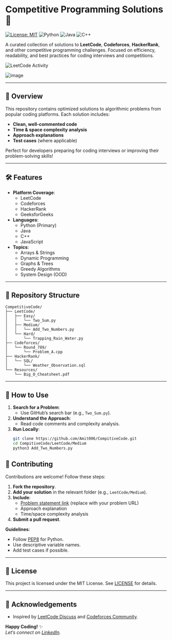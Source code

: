 # Competitive Programming Solutions 🚀

[![License: MIT](https://img.shields.io/badge/License-MIT-blue.svg)](https://opensource.org/licenses/MIT)
![Python](https://img.shields.io/badge/Python-80%25-green)
![Java](https://img.shields.io/badge/Java-15%25-orange)
![C++](https://img.shields.io/badge/C++-5%25-red)

A curated collection of solutions to **LeetCode**, **Codeforces**, **HackerRank**, and other competitive programming challenges. Focused on efficiency, readability, and best practices for coding interviews and competitions.

![LeetCode Activity](https://leetcode.card.workers.dev/Amit006?theme=light&font=source_code_pro&extension=activity)

![image](https://github.com/user-attachments/assets/f524a96a-a985-46ad-948c-a1da1923c0b9)


---

## 📌 Overview

This repository contains optimized solutions to algorithmic problems from popular coding platforms. Each solution includes:
- **Clean, well-commented code**
- **Time & space complexity analysis**
- **Approach explanations**
- **Test cases** (where applicable)

Perfect for developers preparing for coding interviews or improving their problem-solving skills!

---

## 🛠️ Features

- **Platform Coverage**: 
  - LeetCode
  - Codeforces
  - HackerRank
  - GeeksforGeeks
- **Languages**:
  - Python (Primary)
  - Java
  - C++
  - JavaScript
- **Topics**:
  - Arrays & Strings
  - Dynamic Programming
  - Graphs & Trees
  - Greedy Algorithms
  - System Design (OOD)

---

## 📂 Repository Structure

```plaintext
CompetitiveCode/
├── LeetCode/
│   ├── Easy/
│   │   └── Two_Sum.py
│   ├── Medium/
│   │   └── Add_Two_Numbers.py
│   └── Hard/
│       └── Trapping_Rain_Water.py
├── Codeforces/
│   └── Round_789/
│       └── Problem_A.cpp
├── HackerRank/
│   └── SQL/
│       └── Weather_Observation.sql
└── Resources/
    └── Big_O_Cheatsheet.pdf
```
---

## 🚀 How to Use

1. **Search for a Problem**:
   - Use GitHub’s search bar (e.g., `Two_Sum.py`).
2. **Understand the Approach**:
   - Read code comments and complexity analysis.
3. **Run Locally**:
   ```bash
   git clone https://github.com/Amit006/CompitiveCode.git
   cd CompitiveCode/LeetCode/Medium
   python3 Add_Two_Numbers.py

## 🤝 Contributing  
Contributions are welcome! Follow these steps:  

1. **Fork the repository**.  
2. **Add your solution** in the relevant folder (e.g., `LeetCode/Medium`).  
3. **Include**:  
   - [Problem statement link](https://leetcode.com/problems/two-sum/) (replace with your problem URL)  
   - Approach explanation  
   - Time/space complexity analysis  
4. **Submit a pull request**.  

**Guidelines**:  
- Follow [PEP8](https://pep8.org/) for Python.  
- Use descriptive variable names.  
- Add test cases if possible.  

---

## 📜 License  
This project is licensed under the MIT License. See [LICENSE](https://github.com/Amit006/CompitiveCode/blob/main/LICENSE) for details.  

---

## 🙌 Acknowledgements  
- Inspired by [LeetCode Discuss](https://leetcode.com/discuss/) and [Codeforces Community](https://codeforces.com/).   

**Happy Coding!** ✨  
*Let’s connect on [LinkedIn](https://www.linkedin.com/in/amit-nayek-381b7349/).*  

